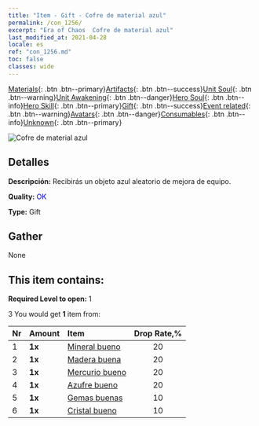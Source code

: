 ```yaml
---
title: "Item - Gift - Cofre de material azul"
permalink: /con_1256/
excerpt: "Era of Chaos  Cofre de material azul"
last_modified_at: 2021-04-28
locale: es
ref: "con_1256.md"
toc: false
classes: wide
---
```

 [Materials](/ItemsES/){: .btn .btn--primary}[Artifacts](/ItemsES/Artifacts/){: .btn .btn--success}[Unit Soul](/ItemsES/UnitSoul/){: .btn .btn--warning}[Unit Awakening](/ItemsES/UnitAwakening/){: .btn .btn--danger}[Hero Soul](/ItemsES/HeroSoul/){: .btn .btn--info}[Hero Skill](/ItemsES/HeroSkill/){: .btn .btn--primary}[Gift](/ItemsES/Gift/){: .btn .btn--success}[Event related](/ItemsES/Events/){: .btn .btn--warning}[Avatars](/ItemsES/Avatars/){: .btn .btn--danger}[Consumables](/ItemsES/Consumables/){: .btn .btn--info}[Unknown](/ItemsES/Unknown/){: .btn .btn--primary}

 ![Cofre de material azul](/images/t/i_304002.png)

## Detalles
 **Descripción:** Recibirás un objeto azul aleatorio de mejora de equipo.

 **Quality:** <span style="color: #0000CD">OK</span>

 **Type:** Gift

## Gather

  None

## This item contains:

 **Required Level to open:** 1

 3 You would get **1** item  from:

  | Nr | Amount |     Item    | Drop Rate,% |
  |:---|:-------|:------------|:---------:|
  | 1 |  **1x** | [Mineral bueno](/ItemsES/mat_12/) | 20 | 
  | 2 |  **1x** | [Madera buena](/ItemsES/mat_13/) | 20 | 
  | 3 |  **1x** | [Mercurio bueno](/ItemsES/mat_14/) | 20 | 
  | 4 |  **1x** | [Azufre bueno](/ItemsES/mat_15/) | 20 | 
  | 5 |  **1x** | [Gemas buenas](/ItemsES/mat_16/) | 10 | 
  | 6 |  **1x** | [Cristal bueno](/ItemsES/mat_17/) | 10 | 
